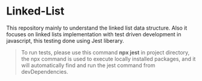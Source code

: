# Linked-List
This repository mainly to understand the linked list data structure.
Also it focuses on linked lists implementation with test driven development in javascript, this testing done using Jest liberary.
> To run tests, please use this command **npx jest** in project directory, the npx command is used to execute locally installed packages, and it will automatically find and run the jest command from devDependencies.
